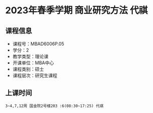 # 2023年春季学期 商业研究方法 代祺






## 课程信息

- 课程号：MBAD6006P.05
- 学分：2
- 教学类型：理论课
- 开课单位：MBA中心
- 课程类别：硕士
- 课程层次：研究生课程

## 上课时间

```
3~4,7,12周 国金院2号楼203 :6(08:30~17:25) 代祺
```


